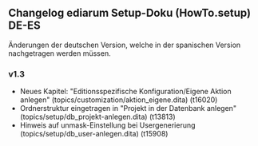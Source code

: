 ## Changelog ediarum Setup-Doku (HowTo.setup) DE-ES

Änderungen der deutschen Version, welche in der spanischen Version nachgetragen werden müssen.

### v1.3
* Neues Kapitel: "Editionsspezifische Konfiguration/Eigene Aktion anlegen" (topics/customization/aktion_eigene.dita) (t16020)
* Ordnerstruktur eingetragen in "Projekt in der Datenbank anlegen" (topics/setup/db_projekt-anlegen.dita) (t13813)
* Hinweis auf unmask-Einstellung bei Usergenerierung (topics/setup/db_user-anlegen.dita) (t15908)

